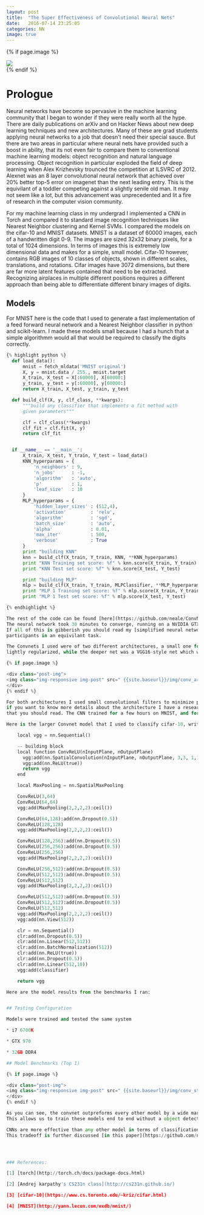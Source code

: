 ```yaml
---
layout: post
title:  "The Super Effectiveness of Convolutional Neural Nets"
date:   2016-07-14 23:25:05
categories: NN
image: true
---
```




<!--To start off this **Blog** I thought I would give a history of where Ive been on my short ourney so for, starting with my first encounter with a neural net. A year or so ago I came across an npm package called Synaptic which gives some functions for defining the behavior of artificial neurons.-->

{% if page.image %}
<div class="post-img">
<img class="img-responsive img-post" src=" {{site.baseurl}}/img/synapse.jpeg "/>
</div>
{% endif %}

Prologue
===========
Neural networks have become so pervasive in the machine learning community that I began to wonder if they were really worth all the hype. There are daily publications on arXiv
and on Hacker News about new deep learning techniques and new architectures. Many of these are grad students applying neural networks to a job that doesn't need their 
special sauce. But there are two areas in particular where neural nets have provided such a boost in ability, that its not even fair to compare them to conventional 
machine learning models: object recognition and natural language processing. Object recognition in particular exploded the field of deep learning when Alex Krizhevsky 
trounced the competition at ILSVRC of 2012. Alexnet was an 8 layer convolutional neural network that achieved over 20% better top-5 error on imagenet than the next leading entry. 
This is the equivilant of a toddler competing against a slightly senile old man. It may not seem like a lot, but this advancement was unprecedented and lit a fire of 
research in the computer vision community. 

For my machine learning class in my undergrad I implemented a CNN in Torch and compared it to standard image recognition techniques like Nearest Neighbor clustering and Kernel SVMs. 
I compared the models on the cifar-10 and MNIST datasets. MNIST is a dataset of 60000 images, each of a handwritten digit 0-9. The images are sized 32x32 binary pixels, for a total of 1024 
dimensions. In terms of images this is extremely low dimensional data and makes for a simple, small model. Cifar-10 however, contains RGB images of 10 classes of objects, shown in 
different scales, translations, and rotations. Cifar images have 3072 dimensions, but there are far more latent features contained that need to be extracted. Recognizing airplaces 
in multiple different positions requires a different approach than being able to differentiate different binary images of digits. 

Models
-----------
For MNIST here is the code that I used to generate a fast implementation of a feed forward neural network and a Nearest Neighbor classifier in python and scikit-learn. 
I made these models small because I had a hunch that a simple algorithmm would all that would be required to classify the digits correctly.

```python
{% highlight python %}
  def load_data():
      mnist = fetch_mldata('MNIST original')
      X, y = mnist.data / 255., mnist.target
      X_train, X_test = X[:60000], X[60000:]
      y_train, y_test = y[:60000], y[60000:]
      return X_train, X_test, y_train, y_test

  def build_clf(X, y, clf_class, **kwargs):
      """build any classifier that implements a fit method with
      given parameters"""

      clf = clf_class(**kwargs)
      clf_fit = clf.fit(X, y)
      return clf_fit


  if __name__ == '__main__':
      X_train, X_test, Y_train, Y_test = load_data()
      KNN_hyperparams = {
          'n_neighbors' : 9,
          'n_jobs'      : -1,
          'algorithm'   : 'auto',
          'p'           : 1,
          'leaf_size'   : 10
      }
      MLP_hyperparams = {
          'hidden_layer_sizes' : (512,4),
          'activation'         : 'relu',
          'algorithm'          : 'sgd',
          'batch_size'         : 'auto',
          'alpha'              : 0.01,
          'max_iter'           : 500,
          'verbose'            : True
      }
      print "building KNN"
      knn = build_clf(X_train, Y_train, KNN, **KNN_hyperparams)
      print "KNN Training set score: %f" % knn.score(X_train, Y_train)
      print "KNN Test set score: %f" % knn.score(X_test, Y_test)

      print "building MLP"
      mlp = build_clf(X_train, Y_train, MLPClassifier, **MLP_hyperparams)
      print "MLP 1 Training set score: %f" % mlp.score(X_train, Y_train)
      print "MLP 1 Test set score: %f" % mlp.score(X_test, Y_test)

{% endhighlight %}

The rest of the code can be found [here](https://github.com/neale/ConvNet/blob/master/linearClassifier/KNN_MLP.py) if you want to implement it yourself.
The neural network took 30 minutes to converge, running on a NVIDIA GTX 970. From there it could do a forward and backward pass in 50+ ms to classify an example. 
If all of this is gibberish you should read my [simplified neural network](http://neale.github.io) post. Both models preformed better than 95%, which is what is expected of human
participants in an equivilant task. 

The Convnets I used were of two different architectures, a small one for MNIST and a deeper network for cifar-10. The MNIST convnet had few weights (60k) and was 
lightly regularized, while the deeper net was a VGG16-style net which was heavily regularized with 16 layers. Here are the presented architectures for both of the convnets

{% if page.image %}

<div class="post-img">
<img class="img-responsive img-post" src=" {{site.baseurl}}/img/conv_architectures.png" width="600" height="1400" />
</div>
{% endif %}

For both architectures I used small convolutional filters to minimize parameter growth in such a deep network
if you want to know more details about the architecture I have a research paper posted [here](http://github.com/neale/convnet/blob/master/effect-model-complexity.pdf)
that you should read. The CNN trained for a few hours on MNIST, and for two days on cifar-10 until it finally converged. The results were well worth the wait. 

Here is the larger Convnet model that I used to classify cifar-10, written in torch

    local vgg = nn.Sequential()

    -- building block
    local function ConvReLU(nInputPlane, nOutputPlane)
      vgg:add(nn.SpatialConvolution(nInputPlane, nOutputPlane, 3,3, 1,1, 1,1))
      vgg:add(nn.ReLU(true))
      return vgg
    end

    local MaxPooling = nn.SpatialMaxPooling

    ConvReLU(3,64)
    ConvReLU(64,64)
    vgg:add(MaxPooling(2,2,2,2):ceil())

    ConvReLU(64,128):add(nn.Dropout(0.5))
    ConvReLU(128,128)
    vgg:add(MaxPooling(2,2,2,2):ceil())

    ConvReLU(128,256):add(nn.Dropout(0.5))
    ConvReLU(256,256):add(nn.Dropout(0.5))
    ConvReLU(256,256)
    vgg:add(MaxPooling(2,2,2,2):ceil())

    ConvReLU(256,512):add(nn.Dropout(0.5))
    ConvReLU(512,512):add(nn.Dropout(0.5))
    ConvReLU(512,512)
    vgg:add(MaxPooling(2,2,2,2):ceil())

    ConvReLU(512,512):add(nn.Dropout(0.5))
    ConvReLU(512,512):add(nn.Dropout(0.5))
    ConvReLU(512,512)
    vgg:add(MaxPooling(2,2,2,2):ceil())
    vgg:add(nn.View(512))

    clr = nn.Sequential()
    clr:add(nn.Dropout(0.5))
    clr:add(nn.Linear(512,512))
    clr:add(nn.BatchNormalization(512))
    clr:add(nn.ReLU(true))
    clr:add(nn.Dropout(0.5))
    clr:add(nn.Linear(512,10))
    vgg:add(classifier)

    return vgg  

Here are the model results from the benchmarks I ran:


## Testing Configuration

Models were trained and tested the same system

* i7 6700K

* GTX 970

* 32GB DDR4

## Model Benchmarks (Top 1)

{% if page.image %}

<div class="post-img">
<img class="img-responsive img-post" src=" {{site.baseurl}}/img/conv_stats.png" width="80%" height="80%" />
</div>
{% endif %}

As you can see, the convnet outpreforms every other model by a wide margin. This is because convnets encode features independant of their placement in the image. 
This allows us to train these models end to end without a object detection layer. If the feature is present, the convnet will find it no matter how the feature is translated or rotated. 

CNNs are more effective than any other model in terms of classification speed (a single forward and backward pass can be as low as 50ms), and raw accuracy. But CNNs take much more data and much longer to train than other algorithms. 
This tradeoff is further discussed [in this paper](https://github.com/neale/convnet/blob/master/effect-model-complexity.pdf)




### References:

[1] [torch](http://torch.ch/docs/package-docs.html)

[2] [Andrej karpathy's CS231n class](http://cs231n.github.io/)

[3] [cifar-10](https://www.cs.toronto.edu/~kriz/cifar.html)

[4] [MNIST](http://yann.lecun.com/exdb/mnist/)







